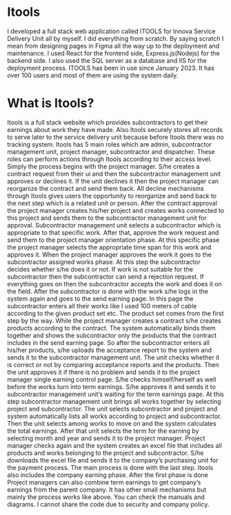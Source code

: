 
# Itools

I developed a full stack web application called ITOOLS for Innova Service Delivery Unit all by myself. I did everything from scratch. By saying scratch I mean from designing pages in Figma all the way up to the deployment and maintenance. I used React for the frontend side, Express.js(Nodejs) for the backend side. I also used the SQL server as a database and IIS for the deployment process. ITOOLS has been in use since January 2023. It has over 100 users and most of them are using the system daily.

# What is Itools?

  Itools is a full stack website which provides subcontractors to get their earnings about work they have made. Also Itools securely stores all records to serve later to the service delivery unit because before Itools there was no tracking system. Itools has 5 main roles which are admin, subcontractor management unit, project manager, subcontractor and dispatcher. These roles can perform actions through Itools according to their access level. Simply the process begins with the project manager. S/he creates a contract request from their ui and then the subcontractor management unit approves or declines it. If the unit declines it then the project manager can reorganize the contract and send them back. All decline mechanisms through Itools gives users the opportunity to reorganize and send back to the next step which is a related unit or person. After the contract approval the project manager creates his/her project and creates works connected to this project and sends them to the subcontractor management unit for approval. Subcontractor management unit selects a subcontractor which is appropriate to that specific work. After that, approve the work request and send them to the project manager orientation phase. At this specific phase the project manager selects the appropriate time span for this work and approves it. When the project manager approves the work it goes to the subcontractor assigned works phase. At this step the subcontractor decides whether s/he does it or not. If work is not suitable for the subcontractor then the subcontractor can send a rejection request. If everything goes on then the subcontractor accepts the work and does it on the field. After the subcontractor is done with the work s/he logs in the system again and goes to the send earning page. In this page the subcontractor enters all their works like I used 100 meters of cable according to the given product set etc. The product set comes from the first step by the way. While the project manager creates a contract s/he creates products according to the contract. The system automatically binds them together and shows the subcontractor only the products that the contract includes in the send earning page. So after the subcontractor enters all his/her products, s/he uploads the acceptance report to the system and sends it to the subcontractor management unit. The unit checks whether it is correct or not by comparing acceptance reports and the products. Then the unit approves it if there is no problem and sends it to the project manager single earning control page. S/he checks himself/herself as well before the works turn into term earnings. S/he approves it and sends it to subcontractor management unit’s waiting for the term earnings page. At this step subcontractor management unit brings all works together by selecting project and subcontractor. The unit selects subcontractor and project and system automatically lists all works according to project and subcontractor. Then the unit selects among works to move on and the system calculates the total earnings. After that unit selects the term for the earning by selecting month and year and sends it to the project manager. Project manager checks again and the system creates an excel file that includes all products and works belonging to the project and subcontractor. S/he downloads the excel file and sends it to the company’s purchasing unit for the payment process. The main process is done with the last step. Itools also includes the company earning phase. After the first phase is done Project managers can also combine term earnings to get company’s earnings from the parent company. It has other small mechanisms but mainly the process works like above. You can check the manuals and diagrams. I cannot share the code due to security and company policy.

